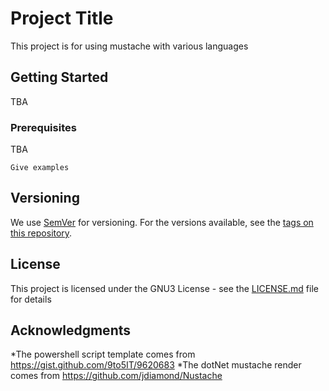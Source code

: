 # Project Title

This project is for using mustache with various languages

## Getting Started

TBA

### Prerequisites

TBA

```
Give examples
```

## Versioning

We use [SemVer](http://semver.org/) for versioning. For the versions available, see the [tags on this repository](https://github.com/your/project/tags). 

## License

This project is licensed under the GNU3 License - see the [LICENSE.md](LICENSE.md) file for details

## Acknowledgments

*The powershell script template comes from https://gist.github.com/9to5IT/9620683
*The dotNet mustache render comes from https://github.com/jdiamond/Nustache